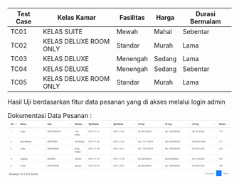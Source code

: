 | Test Case | Kelas Kamar            | Fasilitas     | Harga  | Durasi Bermalam |
| --------- | ---------------------- | ------------- | ------ | --------------- |
| TC01      | KELAS SUITE            | Mewah         | Mahal  | Sebentar        |
| TC02      | KELAS DELUXE ROOM ONLY | Standar       | Murah  | Lama            |
| TC03      | KELAS DELUXE           | Menengah      | Sedang | Lama            |
| TC04      | KELAS DELUXE           | Menengah      | Sedang | Sebentar        |
| TC05      | KELAS DELUXE ROOM ONLY | Standar       | Murah  | Lama            | 

Hasil Uji berdasarkan fitur data pesanan yang di akses melalui login admin  

Dokumentasi Data Pesanan :
![Dokumentasi Hasil Uji](matrixtesting(2).png)  

